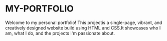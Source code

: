 # MY-PORTFOLIO
Welcome to my personal portfolio! This projectis a single-page, vibrant, and creatively designed website build using HTML and CSS.It showcases who I am, what I do, and the projects I'm passionate about.
